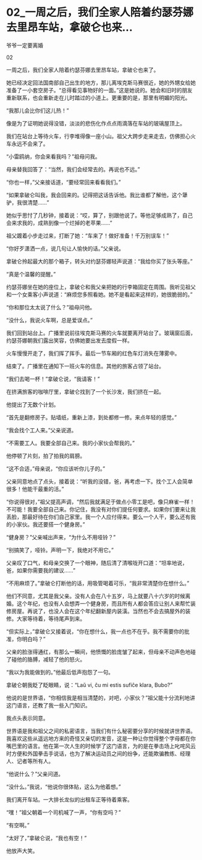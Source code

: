 # 02_一周之后，我们全家人陪着约瑟芬娜去里昂车站，拿破仑也来...

爷爷一定要离婚

02

一周之后，我们全家人陪着约瑟芬娜去里昂车站，拿破仑也来了。

她已经决定回法国南部自己出生的地方，那儿离埃克斯马赛很近，她的外甥女给她准备了一小套空房子。“总得看见事物好的一面。”这是她说的。她会和旧时的朋友重新联系，也会重新走在儿时踏过的小道上。更重要的是，那里有明媚的阳光。

“我那儿会比你们这儿热！”

像是为了证明她说得没错，淡淡的悲伤化作点点雨滴落在车站的玻璃屋顶上。

我们在站台上等待火车，行李堆得像一座小山。祖父大跨步走来走去，仿佛担心火车永远不会来了。

“小雷鸥纳，你会来看我吗？”祖母问我。

母亲替我回答了：“当然，我们会经常去的。再说也不远。”

“你也一样，”父亲接话道，“要经常回来看看我们。”

“如果拿破仑叫我，我会回来的。记得把这话告诉他。我比谁都了解他，这个犟驴，我很清楚……”

她似乎思忖了几秒钟，接着说：“哎，算了，别跟他说了。等他足够成熟了，自己会来求我的，成熟到像一个烂掉的老苹果……”

祖父踱着小步走过来，打断了她：“车来了！做好准备！千万别误车！”

“你好歹潇洒一点，说几句让人愉快的话。”父亲说。

拿破仑拎起最大的那个箱子，转头对约瑟芬娜轻声说道：“我给你买了张头等座。”

“真是个温馨的提醒。”

约瑟芬娜坐在她的座位上，拿破仑和我父亲把她的行李箱固定在周围。我听见祖父和一个女乘客小声说道：“麻烦您多照看她。她不是看起来这样的，她很脆弱的。”

“你和那位太太说了什么？”祖母问他。

“没什么，我说火车啊，总是爱误点。”

我们回到站台上。广播里说前往埃克斯马赛的火车就要离开站台了。玻璃窗后面，约瑟芬娜朝我们露出笑容，仿佛她要出发去度假一样。

火车慢慢开走了，我们挥了挥手。最后一节车厢的红色车灯消失在薄雾中。

结束了。广播里在通知下一班火车的信息。其他的旅客占领了站台。

“我们去喝一杯！”拿破仑说，“我请客！”

在挤满旅客的咖啡厅里，拿破仑找到了一个长沙发，我们挤在一起。

他提出了无数个计划。

“首先是翻修房子。贴墙纸，重新上漆，到处都修一修。来点年轻的感觉。”

“我会找个工人来。”父亲说道。

“不需要工人。我要全部自己来。我的小家伙会帮我的。”

他停顿了片刻，拍了拍我的肩膀。

“这不合适，”母亲说，“你应该听你儿子的。”

父亲同意地点了点头，接着说：“听我的没错，爸，再考虑一下。找个工人会简单很多！他能干最重的活。”

“你说得很对，”祖父提高声调，“然后我就满足于做点小零工是吧，像只麻雀一样！不可能！我要全部自己来。你记住，我没有对你们提任何要求。如果你们要来让我丢脸，那最好待在你们自己家里。我一个人应付得来。要么一个人干，要么还有我的小家伙。我还要搭一个健身房。”

“健身房？”父亲喊出声来，“为什么不用哑铃？”

“别搞笑了，哑铃。声明一下，我绝对不用它。”

父亲叹了口气，和母亲交换了一个眼神，随后清了清喉咙开口道：“坦率地说，爸，如果你需要我的建议……”

“不用麻烦了。”拿破仑打断他的话，用吸管喝着可乐，“我非常清楚你在想什么。”

他们不同意，尤其是我父亲。没有人会在八十五岁，马上就要八十六岁的时候离婚。这个年纪，也没有人会想弄一个健身房，而且所有人都会答应让别人来帮忙装修房屋。再说了，也没人会在这个年纪翻新屋内装潢。当然也不会去搞屋外的装修。大家等待着，等待尾声到来。

“但实际上，”拿破仑又接着说，“你在想什么，我一点也不在乎。我不需要你的批准，你明白吗？”

父亲的脸涨得通红，有那么一瞬间，他愤慨的脸庞皱了起来，但母亲不动声色地碰了碰他的胳膊，减轻了他的怒火。

“我以为我能做到的。”他最后低声抱怨了一句。

拿破仑朝我眨了眨眼睛，说：“Laŭ vi, ĉu mi estis sufiĉe klara, Bubo?”

他说的是世界语，“你相信我是相当清楚的，对吧，小家伙？”祖父能十分流利地讲这门语言，还教了我一些入门知识。

我点头表示同意。

世界语是我和祖父之间的私密语言，当我们有什么秘密要分享的时候就讲世界语。我喜欢这些从遥远地方来的奇怪又亲切的发音，这是一种让你觉得整个字母都在你嘴巴里的语言。他在第一次人生的时候学了这门语言，为的是在拳击场上叱咤风云时方便和外国拳击手说话，也为了解决运动员之间的纷争，还能欺骗教练、经理人、记者等所有人。

“他说什么？”父亲问道。

“没什么。”我说，“他说你很体贴，这么为他着想。”

我们离开车站。一大排长龙似的出租车正等待着乘客。

“嘿！”祖父朝着一个司机喊了一声，“你有空吗？”

“有空啊。”

“太好了，”拿破仑说，“我也有空！”

他放声大笑。